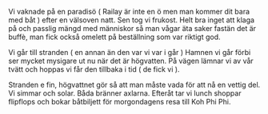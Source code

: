 Vi vaknade på en paradisö ( Railay är inte en ö men man kommer dit bara med båt ) efter en välsoven natt. Sen tog vi frukost.
Helt bra inget att klaga på och passlig mängd med
människor så man vågar äta saker fastän
det är buffè, man fick också omelett på beställning
som var riktigt god.

Vi går till stranden ( en annan än den var vi var i går )
Hamnen vi går förbi ser mycket mysigare ut nu när
det är högvatten. På vägen lämnar vi av vår tvätt
och hoppas vi får den tillbaka i tid ( de fick vi ).

Stranden e fin, högvattnet gör så att man måste
vada för att nå en vettig del. Vi simmar och solar.
Båda bränner axlarna. Efteråt tar vi lunch
shoppar flipflops och bokar båtbiljett för
morgondagens resa till Koh Phi Phi.

